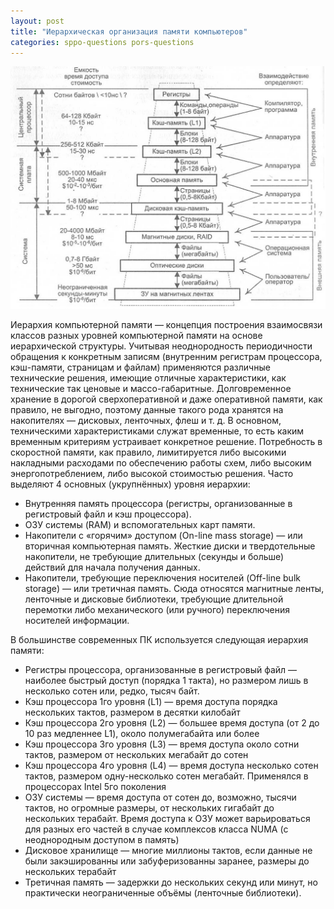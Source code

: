 ```yaml
---
layout: post
title: "Иерархическая организация памяти компьютеров"
categories: sppo-questions pors-questions
---
```


![Иерархия](/assets/q15-1.jpg)

Иерархия компьютерной памяти — концепция построения взаимосвязи классов разных уровней компьютерной памяти на основе
иерархической структуры. Учитывая неоднородность периодичности обращения к конкретным записям (внутренним регистрам
процессора, кэш-памяти, страницам и файлам) применяются различные технические решения, имеющие отличные характеристики,
как технические так ценовые и массо-габаритные. Долговременное хранение в дорогой сверхоперативной и даже оперативной
памяти, как правило, не выгодно, поэтому данные такого рода хранятся на накопителях — дисковых, ленточных, флеш и т. д.
В основном, техническими характеристиками служат временные, то есть каким временным критериям устраивает конкретное
решение. Потребность в скоростной памяти, как правило, лимитируется либо высокими накладными расходами по обеспечению
работы схем, либо высоким энергопотреблением, либо высокой стоимостью решения.
Часто выделяют 4 основных (укрупнённых) уровня иерархии:

- Внутренняя память процессора (регистры, организованные в регистровый файл и кэш процессора).
- ОЗУ системы (RAM) и вспомогательных карт памяти.
- Накопители с «горячим» доступом (On-line mass storage) — или вторичная компьютерная память. Жесткие диски и
  твердотельные накопители, не требующие длительных (секунды и больше) действий для начала получения данных.
- Накопители, требующие переключения носителей (Off-line bulk storage) — или третичная память. Сюда относятся магнитные
  ленты, ленточные и дисковые библиотеки, требующие длительной перемотки либо механического (или ручного) переключения
  носителей информации.

В большинстве современных ПК используется следующая иерархия памяти:

- Регистры процессора, организованные в регистровый файл — наиболее быстрый доступ (порядка 1 такта), но размером лишь в
  несколько сотен или, редко, тысяч байт.
- Кэш процессора 1го уровня (L1) — время доступа порядка нескольких тактов, размером в десятки килобайт
- Кэш процессора 2го уровня (L2) — большее время доступа (от 2 до 10 раз медленнее L1), около полумегабайта или более
- Кэш процессора 3го уровня (L3) — время доступа около сотни тактов, размером от нескольких мегабайт до сотен
- Кэш процессора 4го уровня (L4) — время доступа несколько сотен тактов, размером одну-несколько сотен мегабайт.
  Применялся в процессорах Intel 5го поколения
- ОЗУ системы — время доступа от сотен до, возможно, тысячи тактов, но огромные размеры, от нескольких гигабайт до
  нескольких терабайт. Время доступа к ОЗУ может варьироваться для разных его частей в случае комплексов класса NUMA (с
  неоднородным доступом в память)
- Дисковое хранилище — многие миллионы тактов, если данные не были закэшированны или забуферизованны заранее, размеры до
  нескольких терабайт
- Третичная память — задержки до нескольких секунд или минут, но практически неограниченные объёмы (ленточные
  библиотеки).